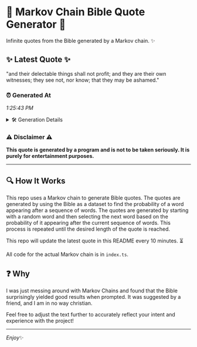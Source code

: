 # 📖 Markov Chain Bible Quote Generator 📖

Infinite quotes from the Bible generated by a Markov chain. ✨

## ✨ Latest Quote ✨
"and their delectable things shall not profit; and they are their own witnesses; they see not, nor know; that they may be ashamed."

### ⏰ Generated At
*1:25:43 PM*

<details>
    <summary>🛠️ Generation Details</summary>
    <p>
        <strong>🌱 Seed:</strong> and<br>
        <strong>🔄 Iterations:</strong> 22<br>
        <strong>📜 Context History:</strong><br>[ and ]: their<br>[ and, their ]: delectable<br>[ and, their, delectable ]: things<br>[ and, their, delectable, things ]: shall<br>[ and, their, delectable, things, shall ]: not<br>[ and, their, delectable, things, shall, not ]: profit;<br>[ their, delectable, things, shall, not, profit; ]: and<br>[ delectable, things, shall, not, profit;, and ]: they<br>[ things, shall, not, profit;, and, they ]: are<br>[ shall, not, profit;, and, they, are ]: their<br>[ not, profit;, and, they, are, their ]: own<br>[ profit;, and, they, are, their, own ]: witnesses;<br>[ and, they, are, their, own, witnesses; ]: they<br>[ they, are, their, own, witnesses;, they ]: see<br>[ are, their, own, witnesses;, they, see ]: not,<br>[ their, own, witnesses;, they, see, not, ]: nor<br>[ own, witnesses;, they, see, not,, nor ]: know;<br>[ witnesses;, they, see, not,, nor, know; ]: that<br>[ they, see, not,, nor, know;, that ]: they<br>[ see, not,, nor, know;, that, they ]: may<br>[ not,, nor, know;, that, they, may ]: be<br>[ nor, know;, that, they, may, be ]: ashamed.<br>
    </p>
</details>

### ⚠️ Disclaimer ⚠️
**This quote is generated by a program and is not to be taken seriously. It is purely for entertainment purposes.**

---

## 🔍 How It Works

This repo uses a Markov chain to generate Bible quotes. The quotes are generated by using the Bible as a dataset to find the probability of a word appearing after a sequence of words. The quotes are generated by starting with a random word and then selecting the next word based on the probability of it appearing after the current sequence of words. This process is repeated until the desired length of the quote is reached.

This repo will update the latest quote in this README every 10 minutes. ⏳

All code for the actual Markov chain is in `index.ts`.

## ❓ Why

I was just messing around with Markov Chains and found that the Bible surprisingly yielded good results when prompted. 
It was suggested by a friend, and I am in no way christian.

Feel free to adjust the text further to accurately reflect your intent and experience with the project!

---

*Enjoy*✨
